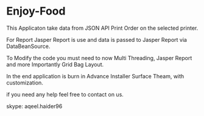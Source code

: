 # Enjoy-Food

This Applicaton take data from JSON API Print Order on the selected printer.

For Report Jasper Report is use and data is passed to Jasper Report via DataBeanSource. 

To Modify the code you must need to now Multi Threading, Jasper Report and more Importantly Grid Bag Layout. 

In the end application is burn in Advance Installer Surface Theam, with customization. 

if you need any help feel free to contact on us. 

skype: aqeel.haider96
